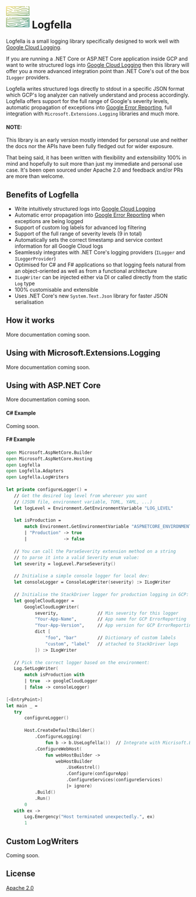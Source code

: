 # ![Logfella](https://raw.githubusercontent.com/dustinmoris/Logfella/master/assets/logfella-64x64.png) Logfella

Logfella is a small logging library specifically designed to work well with [Google Cloud Logging](https://cloud.google.com/logging/).

If you are running a .NET Core or ASP.NET Core application inside GCP and want to write structured logs into [Google Cloud Logging](https://cloud.google.com/logging/) then this library will offer you a more advanced integration point than .NET Core's out of the box `ILogger` providers.

Logfella writes structured logs directly to stdout in a specific JSON format which GCP's log analyzer can natively understand and process accordingly. Logfella offers support for the full range of Google's severity levels, automatic propagation of exceptions into [Google Error Reporting](https://cloud.google.com/error-reporting), full integration with `Microsoft.Extensions.Logging` libraries and much more.

#### NOTE:

This library is an early version mostly intended for personal use and neither the docs nor the APIs have been fully fledged out for wider exposure.

That being said, it has been written with flexibility and extensibility 100% in mind and hopefully to suit more than just my immediate and personal use case. It's been open sourced under Apache 2.0 and feedback and/or PRs are more than welcome.

## Benefits of Logfella

- Write intuitively structured logs into [Google Cloud Logging](https://cloud.google.com/logging/)
- Automatic error propagation into [Google Error Reporting](https://cloud.google.com/error-reporting) when exceptions are being logged
- Support of custom log labels for advanced log filtering
- Support of the full range of severity levels (9 in total)
- Automatically sets the correct timestamp and service context information for all Google Cloud logs
- Seamlessly integrates with .NET Core's logging providers (`ILogger` and `ILoggerProvider`)
- Optimised for C# and F# applications so that logging feels natural from an object-oriented as well as from a functional architecture
- `ILogWriter` can be injected either via DI or called directly from the static `Log` type
- 100% customisable and extensible
- Uses .NET Core's new `System.Text.Json` library for faster JSON serialisation
    
 ## How it works
 
More documentation coming soon.
 
 ## Using with Microsoft.Extensions.Logging
 
 More documentation coming soon.
 
 ## Using with ASP.NET Core
 
  More documentation coming soon.
 
 #### C# Example
 
 Coming soon.
 
 #### F# Example
 
 ```fsharp
open Microsoft.AspNetCore.Builder
open Microsoft.AspNetCore.Hosting
open Logfella
open Logfella.Adapters
open Logfella.LogWriters

let private configureLogger() =
    // Get the desired log level from wherever you want
    // (JSON file, environment variable, TOML, YAML, ...)   
    let logLevel = Environment.GetEnvironmentVariable "LOG_LEVEL"

    let isProduction = 
        match Environment.GetEnvironmentVariable "ASPNETCORE_ENVIRONMENT" with
        | "Production" -> true
        |              -> false

    // You can call the ParseSeverity extension method on a string
    // to parse it into a valid Severity enum value:
    let severity = logLevel.ParseSeverity()
    
    // Initialise a simple console logger for local dev:
    let consoleLogger = ConsoleLogWriter(severity) :> ILogWriter

    // Initialise the StackDriver logger for production logging in GCP:
    let googleCloudLogger =
        GoogleCloudLogWriter(
            severity,               // Min severity for this logger
            "Your-App-Name",        // App name for GCP ErrorReporting
            "Your-App-Version",     // App version for GCP ErrorReporting
            dict [                  
                "foo", "bar"        // Dictionary of custom labels
                "custom", "label"   // attached to StackDriver logs
            ]) :> ILogWriter
    
    // Pick the correct logger based on the environment:
    Log.SetLogWriter(
        match isProduction with
        | true  -> googleCloudLogger
        | false -> consoleLogger)

[<EntryPoint>]
let main _ =
    try
        configureLogger()

        Host.CreateDefaultBuilder()
            .ConfigureLogging(
                fun b -> b.UseLogfella())  // Integrate with Micrisoft.Extensions.Logging
            .ConfigureWebHost(
                fun webHostBuilder ->
                    webHostBuilder
                        .UseKestrel()
                        .Configure(configureApp)
                        .ConfigureServices(configureServices)
                        |> ignore)
            .Build()
            .Run()
        0
    with ex ->
        Log.Emergency("Host terminated unexpectedly.", ex)
        1
```
 
 ## Custom LogWriters
 
 Coming soon.
 
 ## License

 [Apache 2.0](https://github.com/dustinmoris/Logfella/master/LICENSE)